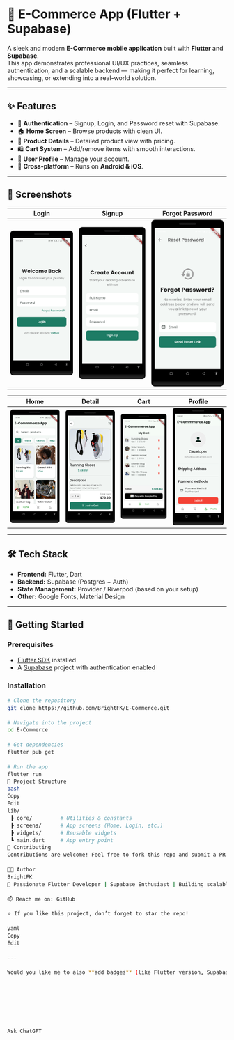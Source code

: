 # 🛒 E-Commerce App (Flutter + Supabase)

A sleek and modern **E-Commerce mobile application** built with **Flutter** and **Supabase**.  
This app demonstrates professional UI/UX practices, seamless authentication, and a scalable backend — making it perfect for learning, showcasing, or extending into a real-world solution.

---

## ✨ Features
- 🔐 **Authentication** – Signup, Login, and Password reset with Supabase.  
- 🏠 **Home Screen** – Browse products with clean UI.  
- 📄 **Product Details** – Detailed product view with pricing.  
- 🛍️ **Cart System** – Add/remove items with smooth interactions.  
- 👤 **User Profile** – Manage your account.  
- 📱 **Cross-platform** – Runs on **Android & iOS**.

---

## 📸 Screenshots

| Login | Signup | Forgot Password |
|-------|--------|-----------------|
| ![Login](./scrrenshots/Login.png) | ![Signup](./scrrenshots/Signup.png) | ![Forgot Password](./scrrenshots/FPassword.png) |

| Home | Detail | Cart | Profile |
|------|--------|------|---------|
| ![Home](./scrrenshots/Home.png) | ![Detail](./scrrenshots/Detail.png) | ![Cart](./scrrenshots/Cart.png) | ![Profile](./scrrenshots/Profile.png) |

---

## 🛠️ Tech Stack
- **Frontend:** Flutter, Dart  
- **Backend:** Supabase (Postgres + Auth)  
- **State Management:** Provider / Riverpod (based on your setup)  
- **Other:** Google Fonts, Material Design  

---

## 🚀 Getting Started

### Prerequisites
- [Flutter SDK](https://docs.flutter.dev/get-started/install) installed  
- A [Supabase](https://supabase.com) project with authentication enabled  

### Installation
```bash
# Clone the repository
git clone https://github.com/BrightFK/E-Commerce.git

# Navigate into the project
cd E-Commerce

# Get dependencies
flutter pub get

# Run the app
flutter run
📂 Project Structure
bash
Copy
Edit
lib/
 ┣ core/         # Utilities & constants
 ┣ screens/      # App screens (Home, Login, etc.)
 ┣ widgets/      # Reusable widgets
 ┗ main.dart     # App entry point
🤝 Contributing
Contributions are welcome! Feel free to fork this repo and submit a PR.

👨‍💻 Author
BrightFK
🚀 Passionate Flutter Developer | Supabase Enthusiast | Building scalable mobile apps

📫 Reach me on: GitHub

⭐ If you like this project, don’t forget to star the repo!

yaml
Copy
Edit

---

Would you like me to also **add badges** (like Flutter version, Supabase, Stars, Forks, etc.) at the top so your README looks even more “pro” like open-source projects?







Ask ChatGPT
